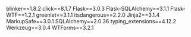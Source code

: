 blinker==1.8.2
click==8.1.7
Flask==3.0.3
Flask-SQLAlchemy==3.1.1
Flask-WTF==1.2.1
greenlet==3.1.1
itsdangerous==2.2.0
Jinja2==3.1.4
MarkupSafe==3.0.1
SQLAlchemy==2.0.36
typing_extensions==4.12.2
Werkzeug==3.0.4
WTForms==3.2.1
